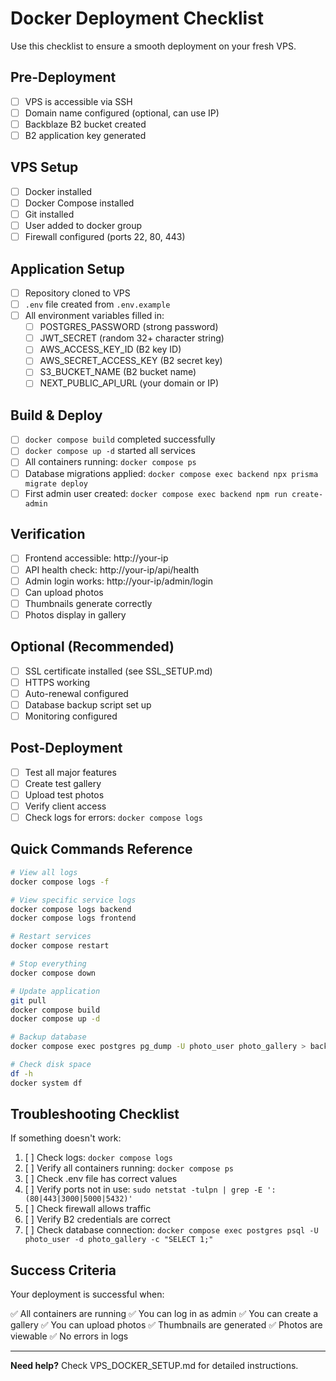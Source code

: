 # Docker Deployment Checklist

Use this checklist to ensure a smooth deployment on your fresh VPS.

## Pre-Deployment

- [ ] VPS is accessible via SSH
- [ ] Domain name configured (optional, can use IP)
- [ ] Backblaze B2 bucket created
- [ ] B2 application key generated

## VPS Setup

- [ ] Docker installed
- [ ] Docker Compose installed
- [ ] Git installed
- [ ] User added to docker group
- [ ] Firewall configured (ports 22, 80, 443)

## Application Setup

- [ ] Repository cloned to VPS
- [ ] `.env` file created from `.env.example`
- [ ] All environment variables filled in:
  - [ ] POSTGRES_PASSWORD (strong password)
  - [ ] JWT_SECRET (random 32+ character string)
  - [ ] AWS_ACCESS_KEY_ID (B2 key ID)
  - [ ] AWS_SECRET_ACCESS_KEY (B2 secret key)
  - [ ] S3_BUCKET_NAME (B2 bucket name)
  - [ ] NEXT_PUBLIC_API_URL (your domain or IP)

## Build & Deploy

- [ ] `docker compose build` completed successfully
- [ ] `docker compose up -d` started all services
- [ ] All containers running: `docker compose ps`
- [ ] Database migrations applied: `docker compose exec backend npx prisma migrate deploy`
- [ ] First admin user created: `docker compose exec backend npm run create-admin`

## Verification

- [ ] Frontend accessible: http://your-ip
- [ ] API health check: http://your-ip/api/health
- [ ] Admin login works: http://your-ip/admin/login
- [ ] Can upload photos
- [ ] Thumbnails generate correctly
- [ ] Photos display in gallery

## Optional (Recommended)

- [ ] SSL certificate installed (see SSL_SETUP.md)
- [ ] HTTPS working
- [ ] Auto-renewal configured
- [ ] Database backup script set up
- [ ] Monitoring configured

## Post-Deployment

- [ ] Test all major features
- [ ] Create test gallery
- [ ] Upload test photos
- [ ] Verify client access
- [ ] Check logs for errors: `docker compose logs`

## Quick Commands Reference

```bash
# View all logs
docker compose logs -f

# View specific service logs
docker compose logs backend
docker compose logs frontend

# Restart services
docker compose restart

# Stop everything
docker compose down

# Update application
git pull
docker compose build
docker compose up -d

# Backup database
docker compose exec postgres pg_dump -U photo_user photo_gallery > backup-$(date +%Y%m%d).sql

# Check disk space
df -h
docker system df
```

## Troubleshooting Checklist

If something doesn't work:

1. [ ] Check logs: `docker compose logs`
2. [ ] Verify all containers running: `docker compose ps`
3. [ ] Check .env file has correct values
4. [ ] Verify ports not in use: `sudo netstat -tulpn | grep -E ':(80|443|3000|5000|5432)'`
5. [ ] Check firewall allows traffic
6. [ ] Verify B2 credentials are correct
7. [ ] Check database connection: `docker compose exec postgres psql -U photo_user -d photo_gallery -c "SELECT 1;"`

## Success Criteria

Your deployment is successful when:

✅ All containers are running
✅ You can log in as admin
✅ You can create a gallery
✅ You can upload photos
✅ Thumbnails are generated
✅ Photos are viewable
✅ No errors in logs

---

**Need help?** Check VPS_DOCKER_SETUP.md for detailed instructions.
